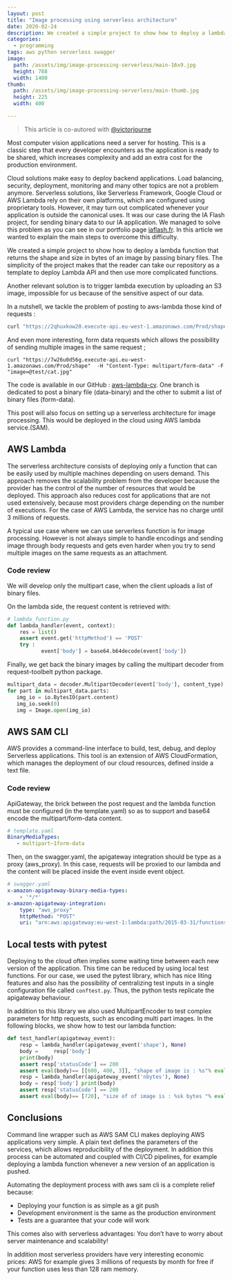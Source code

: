 ```yaml
---
layout: post
title: "Image processing using serverless architecture"
date: 2020-02-24
description: We created a simple project to show how to deploy a lambda function that returns the shape and size in bytes of an image by passing binary files.
categories:
  - programming
tags: aws python serverless swagger
image:
  path: /assets/img/image-processing-serverless/main-16x9.jpg
  height: 788
  width: 1400
thumb:
  path: /assets/img/image-processing-serverless/main-thumb.jpg
  height: 225
  width: 400

---
```


>This article is co-autored with [@victorjourne](https://github.com/victorjourne)

Most computer vision applications need a server for hosting. This is a classic step that every developer encounters as the application is ready to be shared, which increases complexity and add an extra cost for the production environment.

Cloud solutions make easy to deploy backend applications. Load balancing, security, deployment, monitoring and many other topics are not a problem anymore. Serverless solutions, like Serverless Framework, Google Cloud or AWS Lambda rely on their own platforms, which are configured using proprietary tools. However, it may turn out complicated whenever your application is outside the canonical uses. It was our case during the IA Flash project, for sending binary data to our IA application. We managed to solve this problem as you can see in our portfolio page [iaflash.fr](https://iaflash.fr). In this article we wanted to explain the main steps to overcome this difficulty. 

We created a simple project to show how to deploy a lambda function that returns the shape and size in bytes of an image by passing binary files. The simplicity of the project makes that the reader can take our repository as a template to deploy Lambda API and then use more complicated functions.

Another relevant solution is to trigger lambda execution by uploading an S3 image, impossible for us because of the sensitive aspect of our data.

In a nutshell, we tackle the problem of posting to aws-lambda those kind of requests :

```bash
curl "https://2qhuxkow20.execute-api.eu-west-1.amazonaws.com/Prod/shape" -H "Content-Type: image/jpg" --data-binary "@test/cat.jpg"
```

And even more interesting, form data requests which allows the possibility of sending multiple images in the same request ;

```
curl "https://7w26u0d56g.execute-api.eu-west-1.amazonaws.com/Prod/shape"  -H "Content-Type: multipart/form-data" -F "image=@test/cat.jpg"
```

The code is available in our GitHub : [aws-lambda-cv](https://github.com/cristianpb/aws-lambda-cv). One branch is dedicated to post a binary file (data-binary) and the other to submit a list of binary files (form-data).

This post will also focus on setting up a serverless architecture for image processing. This would be deployed in the cloud using AWS lambda service.(SAM). 


## AWS Lambda

The serverless architecture consists of deploying only a function that can be easily used by multiple machines depending on users demand. This approach removes the scalability problem from the developer because the provider has the control of the number of resources that would be deployed. This approach also reduces cost for applications that are not used extensively, because most providers charge depending on the number of executions. For the case of AWS Lambda, the service has no charge until 3 millions of requests. 



A typical use case where we can use serverless function is for image processing. However is not always simple to handle encodings and sending image through body requests and gets even harder when you try to send multiple images on the same requests as an attachment. 

### Code review 

We will develop only the multipart case, when the client uploads a list of binary files. 

On the lambda side, the request content is retrieved with:


```python
# lambda_function.py
def lambda_handler(event, context):
    res = list()
    assert event.get('httpMethod') == 'POST'
    try :
           event['body'] = base64.b64decode(event['body'])
```

Finally, we get back the binary images by calling the multipart decoder from request-toolbelt python package.

```python
multipart_data = decoder.MultipartDecoder(event['body'], content_type)
for part in multipart_data.parts:     
   img_io = io.BytesIO(part.content)
   img_io.seek(0)
   img = Image.open(img_io)
```

## AWS SAM CLI

AWS provides a command-line interface to build, test, debug, and deploy Serverless applications. This tool is an extension of AWS CloudFormation, which manages the deployment of our cloud resources, defined inside a text file.

### Code review

ApiGateway, the brick between the post request and the lambda function must be configured (in the template.yaml) so as to support and base64 encode the multipart/form-data content.

```yaml
# template.yaml
BinaryMediaTypes:
   - multipart~1form-data
```

Then, on the swagger.yaml,  the apigateway integration should be type as a proxy (aws_proxy). In this case, requests will be proxied to our lambda and the content will be placed inside the event inside event object.

```yaml
# swagger.yaml
x-amazon-apigateway-binary-media-types:
    - '*/*'
x-amazon-apigateway-integration:
    type: "aws_proxy"
    httpMethod: "POST"
    uri: "arn:aws:apigateway:eu-west-1:lambda:path/2015-03-31/functions/arn:aws:lambda:eu-west-1:016363657960:function:ToyFunctionForm/invocations"
```

## Local tests with pytest

Deploying to the cloud often implies some waiting time between each new version of the application. This time can be reduced by using local test functions. For our case, we used the pytest library, which has nice liting features and also has the possibility of centralizing test inputs in a single configuration file called `conftest.py`. Thus, the python tests replicate the apigateway behaviour.


In addition to this library we also used MultipartEncoder to test complex parameters for http requests, such as encoding multi part images. In the following blocks, we show how to test our lambda function:


```python
def test_handler(apigateway_event): 
    resp = lambda_handler(apigateway_event('shape'), None) 
    body =     resp['body']
    print(body) 
    assert resp['statusCode'] == 200 
    assert eval(body)== [[600, 400, 3]], "shape of image is : %s"% eval(body) 
    resp = lambda_handler(apigateway_event('nbytes'), None) 
    body = resp['body'] print(body) 
    assert resp['statusCode'] == 200   
    assert eval(body)== [720], "size of of image is : %sk bytes "% eval(body) 
```

## Conclusions

Command line wrapper such as AWS SAM CLI makes deploying AWS applications very simple. A plain text defines the parameters of the services, which allows reproducibility of the deployment. In addition this process can be automated and coupled with CI/CD pipelines, for example deploying a lambda function whenever a new version of an application is pushed.

Automating the deployment process with aws sam cli is a complete relief because:
* Deploying your function is as simple as a git push
* Development environment is the same as the production environment
* Tests are a guarantee that your code will work

This comes also with serverless advantages: You don’t have to worry about server maintenance and scalability!

In addition most serverless providers have very interesting economic prices: AWS for example gives 3 millions of requests by month for free if your function uses less than 128 ram memory.
